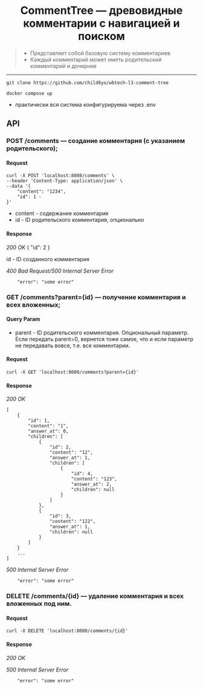 <h1 align="center">CommentTree — древовидные комментарии с навигацией и поиском</h1>

> - Представляет собой базовую систему комментариев 
> - Каждый комментарий может иметь родительский комментарий и дочерние
---

```
git clone https://github.com/child6yo/wbtech-l3-comment-tree

docker compose up 
```
- практически вся система конфигурируема через .env

## API

### POST /comments — создание комментария (с указанием родительского);

#### Request
```
curl -X POST 'localhost:8080/comments' \
--header 'Content-Type: application/json' \
--data '{
    "content": "1234",
    "id": 1 - 
}'
```

- content - содержание комментария
- id - ID родительского комментария, опционально

#### Response 
*200 OK*
{
    "id": 2 
}

id - ID созданного комментария

*400 Bad Request/500 Internal Server Error*
```
    "error": "some error"
```

### GET /comments?parent={id} — получение комментария и всех вложенных;

#### Query Param

- parent - ID родительского комментария. Опциональный параметр. Если передать parent=0, вернется тоже самое, что и если параметр не передавать вовсе, т.е. все комментарии.

#### Request

```
curl -X GET 'localhost:8080/comments?parent={id}'
```

#### Response

*200 OK*
```
[
    {
        "id": 1,
        "content": "1",
        "answer_at": 0,
        "children": [
            {
                "id": 2,
                "content": "12",
                "answer_at": 1,
                "children": [
                    {
                        "id": 4,
                        "content": "123",
                        "answer_at": 2,
                        "children": null
                    }
                ]
            },
            {
                "id": 3,
                "content": "122",
                "answer_at": 1,
                "children": null
            }
        ]
    }
    ...
]
```

*500 Internal Server Error*
```
    "error": "some error"
```

### DELETE /comments/{id} — удаление комментария и всех вложенных под ним.

#### Request

```
curl -X DELETE 'localhost:8080/comments/{id}'
```

#### Response

*200 OK*

*500 Internal Server Error*
```
    "error": "some error"
```